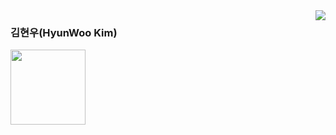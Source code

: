<img align="right" src="https://github-readme-stats.vercel.app/api?username=hwookim&show_icons=true&theme=great-gatsby" />

### 김현우(HyunWoo Kim)

<a href="https://hwookim.github.io/portfolio/" target="_blank">
  <img 
     src="https://img.shields.io/badge/-Portfolio-black?style=flat-square&logo=github&link=https://velog.io/@sian" 
     width="120px"
  />
</a>
